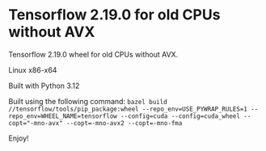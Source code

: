 # Tensorflow 2.19.0 for old CPUs without AVX
Tensorflow 2.19.0 wheel for old CPUs without AVX.

Linux x86-x64

Built with Python 3.12

Built using the following command:
`bazel build //tensorflow/tools/pip_package:wheel --repo_env=USE_PYWRAP_RULES=1 --repo_env=WHEEL_NAME=tensorflow --config=cuda --config=cuda_wheel --copt="-mno-avx" --copt=-mno-avx2 --copt=-mno-fma`

Enjoy!
